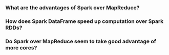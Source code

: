 ### What are the advantages of Spark over MapReduce?

### How does Spark DataFrame speed up computation over Spark RDDs?

### Do Spark over MapReduce seem to take good advantage of more cores?
